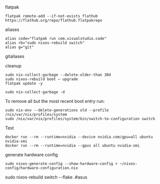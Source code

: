 flatpak
```
flatpak remote-add --if-not-exists flathub https://flathub.org/repo/flathub.flatpakrepo
```

aliases
```
alias code="flatpak run com.visualstudio.code"
alias rb="sudo nixos-rebuild switch"
alias g="git"
```
gitaliases

cleanup 
```
sudo nix-collect-garbage --delete-older-than 30d
sudo nixos-rebuild boot — upgrade
flatpak update -y

sudo nix-collect-garbage -d
```


To remove all but the most recent boot entry run: 

```
sudo nix-env --delete-generations old --profile /nix/var/nix/profiles/system 
sudo /nix/var/nix/profiles/system/bin/switch-to-configuration switch
```

Test
```
docker run --rm --runtime=nvidia --device nvidia.com/gpu=all ubuntu nvidia-smi
docker run --rm --runtime=nvidia --gpus all ubuntu nvidia-smi
```

generate hardware config

```
sudo nixos-generate-config --show-hardware-config > ~/nixos-config/hardware-configuration.nix
```


sudo nixos-rebuild switch --flake .#asus